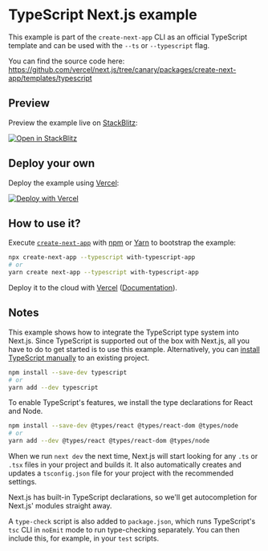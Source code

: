 # TypeScript Next.js example

This example is part of the `create-next-app` CLI as an official TypeScript template and can be used with the `--ts` or `--typescript` flag.

You can find the source code here: https://github.com/vercel/next.js/tree/canary/packages/create-next-app/templates/typescript

## Preview

Preview the example live on [StackBlitz](http://stackblitz.com/):

[![Open in StackBlitz](https://developer.stackblitz.com/img/open_in_stackblitz.svg)](https://stackblitz.com/github/vercel/next.js/tree/canary/examples/with-typescript)

## Deploy your own

Deploy the example using [Vercel](https://vercel.com?utm_source=github&utm_medium=readme&utm_campaign=next-example):

[![Deploy with Vercel](https://vercel.com/button)](https://vercel.com/new/git/external?repository-url=https://github.com/vercel/next.js/tree/canary/examples/with-typescript&project-name=with-typescript&repository-name=with-typescript)

## How to use it?

Execute [`create-next-app`](https://github.com/vercel/next.js/tree/canary/packages/create-next-app) with [npm](https://docs.npmjs.com/cli/init) or [Yarn](https://yarnpkg.com/lang/en/docs/cli/create/) to bootstrap the example:

```sh
npx create-next-app --typescript with-typescript-app
# or
yarn create next-app --typescript with-typescript-app
```

Deploy it to the cloud with [Vercel](https://vercel.com/new?utm_source=github&utm_medium=readme&utm_campaign=next-example) ([Documentation](https://nextjs.org/docs/deployment)).

## Notes

This example shows how to integrate the TypeScript type system into Next.js. Since TypeScript is supported out of the box with Next.js, all you have to do to get started is to use this example. Alternatively, you can [install TypeScript manually](https://nextjs.org/docs/basic-features/typescript#existing-projects) to an existing project. 

```sh
npm install --save-dev typescript
# or
yarn add --dev typescript
```

To enable TypeScript's features, we install the type declarations for React and Node.

```sh
npm install --save-dev @types/react @types/react-dom @types/node
# or
yarn add --dev @types/react @types/react-dom @types/node
```

When we run `next dev` the next time, Next.js will start looking for any `.ts` or `.tsx` files in your project and builds it. It also automatically creates and updates a `tsconfig.json` file for your project with the recommended settings.

Next.js has built-in TypeScript declarations, so we'll get autocompletion for Next.js' modules straight away.

A `type-check` script is also added to `package.json`, which runs TypeScript's `tsc` CLI in `noEmit` mode to run type-checking separately. You can then include this, for example, in your `test` scripts.
